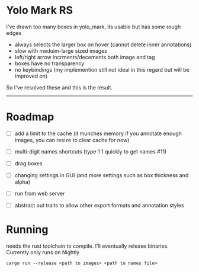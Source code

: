 # Yolo Mark RS
I've drawn too many boxes in yolo_mark, its usable but has some rough edges
- always selects the larger box on hover (cannot delete inner annotations)
- slow with meduim-large sized images
- left/right arrow incrments/decements both image and tag
- boxes have no transparency
- no keybindings (my implemention still not ideal in this regard but will be improved on)

So I've resolved these and this is the result.

---
# Roadmap

- [ ] add a limit to the cache (it munches memory if you annotate enough images, you can resize to clear cache for now)

- [ ] multi-digit names shortcuts (type 1 1 quickly to get names #11)

- [ ] drag boxes

- [ ] changing settings in GUI (and more settings such as box thickness and alpha)

- [ ] run from web server

- [ ] abstract out traits to allow other export formats and annotation styles

# Running

needs the rust toolchain to compile. I'll eventually release binaries. Currently only runs on Nightly

`cargo run --release <path to images> <path to names file>`
